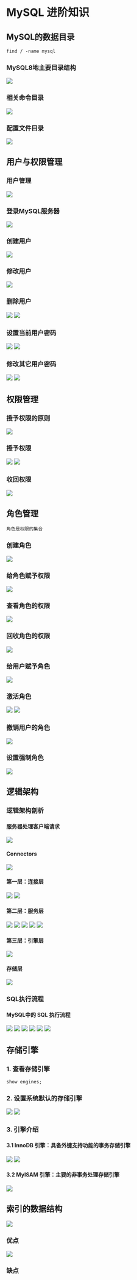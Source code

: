 # MySQL 进阶知识







## MySQL的数据目录

```shell
find / -name mysql
```

### MySQL8地主要目录结构

<img src = "img/数据库文件的存放路径.png">

### 相关命令目录

<img src = "img/相关命令目录.png">

### 配置文件目录

<img src = "img/配置文件目录.png">







## 用户与权限管理



### 用户管理

<img src = "img/用户管理.png">



### 登录MySQL服务器

<img src = "img/登录MySQL服务器.png">



### 创建用户

<img src = "img/创建用户.png">

### 修改用户

<img src = "img/修改用户.png">



### 删除用户

<img src = "img/删除用户1.png">	

<img src = "img/删除用户2.png">



### 设置当前用户密码

<img src = "img/设置当前用户密码1.png">

<img src = "img/设置当前用户密码2.png">



### 修改其它用户密码

<img src = "img/修改其它用户密码.png">

<img src = "img/修改其它用户密码2.png">







## 权限管理



### 授予权限的原则

<img src = "img/授予权限的原则.png">



### 授予权限

<img src = "img/授予权限1.png">

<img src = "img/授予权限2.png">



### 收回权限

<img src = "img/收回权限.png">







## 角色管理

`角色是权限的集合`

### 创建角色

<img src = "img/创建角色.png">

### 给角色赋予权限

<img src = "img/给角色赋予权限.png">

### 查看角色的权限

<img src = "img/查看角色的权限.png">

### 回收角色的权限

<img src = "img/回收角色的权限.png">

### 给用户赋予角色

<img src = "img/给用户赋予角色.png">



### 激活角色

<img src = "img/激活角色.png">

<img src = "img/激活角色2.png">



### 撤销用户的角色

<img src = "img/撤销用户.png">



### 设置强制角色

<img src = "img/设置强制角色.png">







## 逻辑架构



### 逻辑架构剖析

#### 服务器处理客户端请求

<img src = "img/服务器处理客户端请求.png">

#### Connectors

<img src = "img/Connectors.png">

#### 第一层：连接层

<img src = "img/连接层.png">

<img src = "img/连接管理.png">

#### 第二层：服务层

<img src = "img/服务层.png">

<img src = "img/SQL接口.png">

<img src = "img/解析器.png">

<img src = "img/查询优化器.png">

<img src = "img/查询缓存.png">

#### 第三层：引擎层

<img src = "img/引擎层.png">

#### 存储层

<img src = "img/存储层.png">







### SQL执行流程

#### MySQL中的 SQL 执行流程

<img src = "img/SQL执行流程.png">

<img src = "img/语法树.png">

<img src = "img/SQL语法分析.png">

<img src = "img/优化器.png">

<img src = "img/查询优化.png">

<img src = "img/SQL流程.png">







## 存储引擎

### 1.  查看存储引擎

```mysql
show engines;
```

### 2. 设置系统默认的存储引擎

<img src = "img/设置系统默认的存储引擎1.png">

<img src = "img/设置系统默认的存储引擎2.png">



### 3. 引擎介绍

#### 3.1 InnoDB 引擎：具备外键支持功能的事务存储引擎

<img src = "img/innodb1.png">

<img src = "img/innodb2.png">

#### 3.2 MyISAM 引擎：主要的非事务处理存储引擎

<img src = "img/MyISAM.png">







## 索引的数据结构

<img src = "img/索引概述.png">

### 优点

<img src = "img/优点.png">

### 缺点



